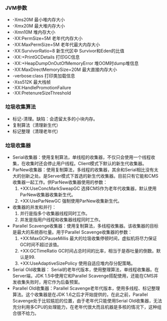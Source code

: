 

### JVM参数

+ -Xms20M 最小堆内存大小
+ -Xmx20M 最大堆内存大小
+ -Xmn10M 堆内存大小
+ -XX:PermSize=5M 老年代内存大小
+ -XX:MaxPermSize=5M 老年代最大内存大小
+ -XX:SurvivorRatio=8 新生代区中 Survivor和Eden的比值
+ -XX:+PrintGCDetails 打印GC信息
+ -XX:+HeapDumpOnOutOfMemoryError 堆OOM时dump堆信息
+ -XX:MaxDirectMemorySize=20M 最大直接内存大小
+ -verbose:class 打印类加载信息
+ -Xss512K 最大栈帧
+ -XX:HandlePromotionFailure
+ -XX:PretenureSizeThreshold

### 垃圾收集算法
+ 标记-清理。缺陷：会遗留太多的小块内存。
+ 复制算法（清理新生代）
+ 标记整理（清理老年代）

### 垃圾收集器
+ Serial收集器：使用复制算法，单线程的收集器，不仅只会使用一个线程收集，在收集时还会停止用户线程。Client模式下默认的新生代收集器。
+ ParNew收集器：使用复制算法，多线程的收集器，其余和Serial相比没有太大的创新之处。是Server模式下首选的新生代收集器。目前只有它能和CMS收集器一起工作。供ParNew收集器使用的参数：
	1. +XX:UseConcMarkSweapGC 选择CMS作为老年代收集器，默认使用ParNew收集器收集新生代。
	2. +XX:UseParNewGC 强制使用ParNew收集新生代。
+ 收集器的并发和并行：
	1. 并行是指多个收集器线程同时工作。
	2. 并发是指用户线程和收集器线程同时工作。
+ Parallel Scavenge收集器：使用复制算法，多线程收集器。该收集器的目标是最大的系统吞吐量。用于Parallel Scavenge收集器的参数：
	1. +XX:MaxGCPauseMillis 最大的垃圾收集停顿时间，虚拟机将尽力保证GC时间不超过该值。
	2. +XX:GCTimeRatio GC时间占总时间的比率，相当于是吞吐量的倒数。默认是99.
	3. +XX:UseAdaptiveSizePolicy 使用自适应堆内存分配策略。
+ Serial Old收集器： Serial的老年代版本，使用整理算法，单线程收集器。在Server端，JDK 1.5中使用它和Parallel Scavenge搭配使用，还能在CMS并发收集失败时，用它作为后备预案。
+ Parallel Old收集器：Parallel Scavenge老年代版本，使用多线程、标记整理算法。这个收集器是在JDK 1.6之后才开始提供的，在此之前，Parallel Scavenge处于比较尴尬的位置，由于老年代只能使用Serial Old收集器，无法充分利用多CPU的处理能力，在老年代很大而且机器是多核的情况下，这种组合很不给力。

